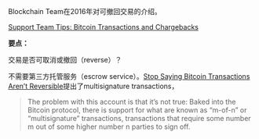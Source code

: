 Blockchain Team在2016年对可撤回交易的介绍。

[Support Team Tips: Bitcoin Transactions and Chargebacks](https://blog.blockchain.com/2016/06/16/support-team-tips-bitcoin-transactions-and-chargebacks/)

**要点：**

交易是否可取消或撤回（reverse）？

不需要第三方托管服务（escrow service）。[Stop Saying Bitcoin Transactions Aren’t Reversible](https://blog.elidourado.com/stop-saying-bitcoin-transactions-arent-reversible-51a74003e226)提出了multisignature transactions，

> The problem with this account is that it’s not true: Baked into the Bitcoin protocol, there is support for what are known as “m-of-n” or “multisignature” transactions, transactions that require some number m out of some higher number n parties to sign off.

